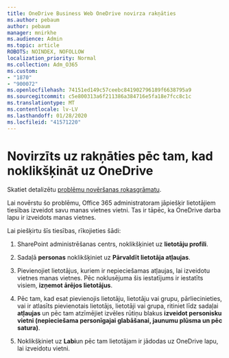 ```yaml
---
title: OneDrive Business Web OneDrive novirza rakņāties
ms.author: pebaum
author: pebaum
manager: mnirkhe
ms.audience: Admin
ms.topic: article
ROBOTS: NOINDEX, NOFOLLOW
localization_priority: Normal
ms.collection: Adm_O365
ms.custom:
- "1870"
- "900072"
ms.openlocfilehash: 74151ed149c57ceebc841902796189f6638795a9
ms.sourcegitcommit: c5e800313a6f211386a384716e5fa18e7fcc8c1c
ms.translationtype: MT
ms.contentlocale: lv-LV
ms.lasthandoff: 01/28/2020
ms.locfileid: "41571220"
---
```

# <a name="redirected-to-delve-after-you-click-onedrive"></a>Novirzīts uz rakņāties pēc tam, kad noklikšķināt uz OneDrive

Skatiet detalizētu [problēmu novēršanas rokasgrāmatu](https://docs.microsoft.com/sharepoint/support/sites/troubleshooting-guide-for-sites-stopped-at-provisioning).

Lai novērstu šo problēmu, Office 365 administratoram jāpiešķir lietotājiem tiesības izveidot savu manas vietnes vietni. Tas ir tāpēc, ka OneDrive darba lapu ir izveidots manas vietnes.

Lai piešķirtu šīs tiesības, rīkojieties šādi:

1. SharePoint administrēšanas centrs, noklikšķiniet uz **lietotāju profili**.

2. Sadaļā **personas** noklikšķiniet uz **Pārvaldīt lietotāja atļaujas**.

3. Pievienojiet lietotājus, kuriem ir nepieciešamas atļaujas, lai izveidotu vietnes manas vietnes. Pēc noklusējuma šis iestatījums ir iestatīts visiem, **izņemot ārējos lietotājus**.

4. Pēc tam, kad esat pievienojis lietotāju, lietotāju vai grupu, pārliecinieties, vai ir atlasīts pievienotais lietotājs, lietotāji vai grupa, ritiniet līdz sadaļai **atļaujas** un pēc tam atzīmējiet izvēles rūtiņu blakus **izveidot personisku vietni (nepieciešama personīgajai glabāšanai, jaunumu plūsma un pēc satura)**.

5. Noklikšķiniet uz **Labi**un pēc tam lietotājam ir jādodas uz OneDrive lapu, lai izveidotu vietni.
